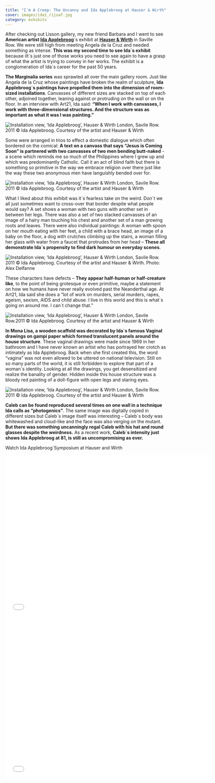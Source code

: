 ```yaml
---
title: "I´m A Creep: The Uncanny and Ida Applebroog at Hauser & Wirth"
cover: images/ida1_r1juaf.jpg
category: exhibits
---
```


After checking out Lisson gallery, my new friend Barbara and I went to see **American artist [Ida Applebroog](http://idaapplebroog.com/ "Ida Applebroog")**´s exhibit at **[Hauser & Wirth](http://www.hauserwirth.com/ "Hauser and wirth")** in Saville Row. We were still high from meeting Angela de la Cruz and needed something as intense. **This was my second time to see Ida´s exhibit** because iIt´s just one of those works you need to see again to have a grasp of what the artist is trying to convey in her works. The exhibit is a conglomeration of Ida´s career for the past 50 years.

**The Marginalia series** was sprawled all over the main gallery room. Just like Angela de la Cruz whose paintings have broken the realm of sculpture, **Ida Applebroog´s paintings have propelled them into the dimension of room-sized installations**. Canvasses of different sizes are stacked on top of each other, adjoined together, leaning against or protruding on the wall or on the floor. In an interview with Art21, Ida said: **“When I work with canvasses, I work with three-dimensional structures. And the structure was as important as what it was I was painting.”**

![](./images/ida1_r1juaf.jpg "Installation view, ‘Ida Applebroog’, Hauser & Wirth London, Savile Row. 2011 © Ida Applebroog. Courtesy of the artist and Hauser & Wirth")

Some were arranged in trios to effect a domestic dialogue which often bordered on the comical: **A text on a canvass that says “Jesus is Coming Soon” is partnered with two canvasses of two men bending butt-naked** - a scene which reminds me so much of the Philippines where I grew up and which was predominantly Catholic. Call it an act of blind faith but there is something so primitive in the way we embrace religion over there just like the way these two anonymous men have languishly bended over for.

![](./images/ida2_hqq079.jpg "Installation view, ‘Ida Applebroog’, Hauser & Wirth London, Savile Row. 2011 © Ida Applebroog. Courtesy of the artist and Hauser & Wirth")

What I liked about this exhibit was it´s fearless take on the weird. Don´t we all just sometimes want to cross-over that border despite what people would say? A set shows a woman with two guns with another set in between her legs. There was also a set of two stacked canvasses of an image of a hairy man touching his chest and another set of a man growing roots and leaves. There were also individual paintings: A woman with spoon on her mouth eating with her feet, a child with a brace head, an image of a  baby on the floor, a dog with crutches climbing up the stairs, a woman filling her glass with water from a faucet that protrudes from her head – **These all demonstrate Ida´s propensity to find dark humour on everyday scenes**.

![](./images/ida3_pi5ykm.jpg "Installation view, ‘Ida Applebroog’, Hauser & Wirth London, Savile Row. 2011 © Ida Applebroog. Courtesy of the artist and Hauser & Wirth. Photo: Alex Delfanne")

These characters have defects – **They appear half-human or half-creature like**, to the point of being grotesque or even primitive, maybe a statement on how we humans have never really evolved past the Neanderthal age. At Art21, Ida said she does a “lot of work on murders, serial murders, rapes, ageism, sexism, AIDS and child abuse. I live in this world and this is what´s going on around me. I can´t change that.”

![](./images/ida4_hu25ra.jpg "Installation view, ‘Ida Applebroog’, Hauser & Wirth London, Savile Row.2011 © Ida Applebroog. Courtesy of the artist and Hauser & Wirth")

**In Mona Lisa, a wooden scaffold was decorated by Ida´s famous Vaginal drawings on gampi paper which formed translucent panels around the house structure**. These vaginal drawings were made since 1969 in her bathroom and I have never known an artist who has portrayed her crotch as intimately as Ida Applebroog. Back when she first created this, the word “vagina” was not even allowed to be uttered on national television. Still on so many parts of the world, it is still forbidden to explore that part of a woman´s identity. Looking at all the drawings, you get desensitized and realize the banality of gender. Hidden inside this house structure was a bloody red painting of a doll-figure with open legs and staring eyes.

![](./images/ida5_jkmiyq.jpg "Installation view, ‘Ida Applebroog’, Hauser & Wirth London, Savile Row. 2011 © Ida Applebroog. Courtesy of the artist and Hauser & Wirth")

**Caleb can be found reproduced several times on one wall in a technique Ida calls as “photogenics”**. The same image was digitally copied in different sizes but Caleb´s image itself was interesting – Caleb´s body was whitewashed and cloud-like and the face was also verging on the mutant. **But there was something uncanningly regal Caleb with his hat and round glasses despite the weirdness.** As a recent work, **Caleb´s intensity just shows Ida Applebroog at 81, is still as uncompromising as ever.**

Watch Ida Applebroog´Symposium at Hauser and Wirth

<iframe allowfullscreen="" class="youtube-player" frameborder="0" height="505" src="//www.youtube.com/embed/HKn5Z84pLPE?wmode=transparent&fs=1&hl=en&modestbranding=1&iv_load_policy=3&showsearch=0&rel=0&theme=dark" title="YouTube video player" type="text/html" width="640"></iframe>

<iframe allowfullscreen="" class="youtube-player" frameborder="0" height="505" src="//www.youtube.com/embed/y8DA6wkicXQ?wmode=transparent&fs=1&hl=en&modestbranding=1&iv_load_policy=3&showsearch=0&rel=0&theme=dark" title="YouTube video player" type="text/html" width="640"></iframe>
